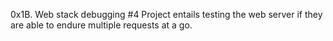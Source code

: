 0x1B. Web stack debugging #4
Project entails testing the web server if they are able to endure multiple requests at a go.
